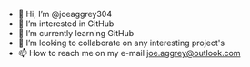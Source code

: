 - 👋 Hi, I’m @joeaggrey304
- 👀 I’m interested in GitHub
- 🌱 I’m currently learning GitHub
- 💞️ I’m looking to collaborate on any interesting project's 
- 📫 How to reach me on my e-mail joe.aggrey@outlook.com

<!---
joeaggrey304/joeaggrey304 is a ✨ special ✨ repository because its `README.md` (this file) appears on your GitHub profile.
You can click the Preview link to take a look at your changes.
--->
